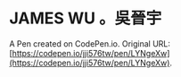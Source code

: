 # JAMES  WU 。吳晉宇

A Pen created on CodePen.io. Original URL: [https://codepen.io/jji576tw/pen/LYNgeXw](https://codepen.io/jji576tw/pen/LYNgeXw).


